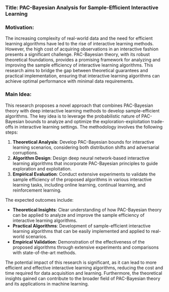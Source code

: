 ### Title: PAC-Bayesian Analysis for Sample-Efficient Interactive Learning

### Motivation:
The increasing complexity of real-world data and the need for efficient learning algorithms have led to the rise of interactive learning methods. However, the high cost of acquiring observations in an interactive fashion presents a significant challenge. PAC-Bayesian theory, with its robust theoretical foundations, provides a promising framework for analyzing and improving the sample efficiency of interactive learning algorithms. This research aims to bridge the gap between theoretical guarantees and practical implementation, ensuring that interactive learning algorithms can achieve optimal performance with minimal data requirements.

### Main Idea:
This research proposes a novel approach that combines PAC-Bayesian theory with deep interactive learning methods to develop sample-efficient algorithms. The key idea is to leverage the probabilistic nature of PAC-Bayesian bounds to analyze and optimize the exploration-exploitation trade-offs in interactive learning settings. The methodology involves the following steps:

1. **Theoretical Analysis**: Develop PAC-Bayesian bounds for interactive learning scenarios, considering both distribution shifts and adversarial corruptions.
2. **Algorithm Design**: Design deep neural network-based interactive learning algorithms that incorporate PAC-Bayesian principles to guide exploration and exploitation.
3. **Empirical Evaluation**: Conduct extensive experiments to validate the sample efficiency of the proposed algorithms in various interactive learning tasks, including online learning, continual learning, and reinforcement learning.

The expected outcomes include:
- **Theoretical Insights**: Clear understanding of how PAC-Bayesian theory can be applied to analyze and improve the sample efficiency of interactive learning algorithms.
- **Practical Algorithms**: Development of sample-efficient interactive learning algorithms that can be easily implemented and applied to real-world scenarios.
- **Empirical Validation**: Demonstration of the effectiveness of the proposed algorithms through extensive experiments and comparisons with state-of-the-art methods.

The potential impact of this research is significant, as it can lead to more efficient and effective interactive learning algorithms, reducing the cost and time required for data acquisition and learning. Furthermore, the theoretical insights gained can contribute to the broader field of PAC-Bayesian theory and its applications in machine learning.